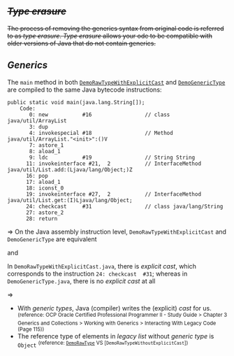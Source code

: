## ~~*Type erasure*~~
~~The process of removing the generics syntax from original code is referred to as *type erasure*. *Type erasure* allows your ode to be compatible with older versions of Java that do not contain generics.~~

## *Generics*

The `main` method in both [`DemoRawTypeWithExplicitCast`](https://github.com/rxue/java8-perusharjoitus/blob/master/src/main/java/practice/ocpkasi/compiler_behavior/generics/DemoRawTypeWithExplicitCast.java) and [`DemoGenericType`](https://github.com/rxue/java8-perusharjoitus/blob/master/src/main/java/practice/ocpkasi/compiler_behavior/generics/DemoGenericType.java) are compiled to the same Java bytecode instructions:
```  
public static void main(java.lang.String[]);
    Code:
       0: new           #16                 // class java/util/ArrayList
       3: dup
       4: invokespecial #18                 // Method java/util/ArrayList."<init>":()V
       7: astore_1
       8: aload_1
       9: ldc           #19                 // String String
      11: invokeinterface #21,  2           // InterfaceMethod java/util/List.add:(Ljava/lang/Object;)Z
      16: pop
      17: aload_1
      18: iconst_0
      19: invokeinterface #27,  2           // InterfaceMethod java/util/List.get:(I)Ljava/lang/Object;
      24: checkcast     #31                 // class java/lang/String
      27: astore_2
      28: return
```
=> On the Java assembly instruction level, `DemoRawTypeWithExplicitCast` and `DemoGenericType` are equivalent

and

In `DemoRawTypeWithExplicitCast.java`, there is *explicit cast*, which corresponds to the instruction `24: checkcast  #31`; whereas in `DemoGenericType.java`, there is no *explicit cast* at all

=> 

* With *generic types*, Java (compiler) writes the (explicit) *cast* for us. <sup>(reference: OCP Oracle Certified Professional Programmer II - Study Guide > Chapter 3 Generics and Collections > Working with Generics > Interacting With Legacy Code (Page 115))</sup>
* The reference type of elements in *legacy list* without *generic type* is `Object` <sup>(reference: [`DemoRawType`]() VS [`DemoRawTypeWithoutExplicitCast`])
